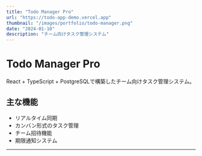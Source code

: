 ```yaml
---
title: "Todo Manager Pro"
url: "https://todo-app-demo.vercel.app"
thumbnail: "/images/portfolio/todo-manager.png"
date: "2024-01-10"
description: "チーム向けタスク管理システム"
---
```


# Todo Manager Pro

React + TypeScript + PostgreSQLで構築したチーム向けタスク管理システム。

## 主な機能

- リアルタイム同期
- カンバン形式のタスク管理
- チーム招待機能
- 期限通知システム

---
